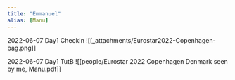 ```yaml
---
title: "Emmanuel"
alias: [Manu]
---
```

2022-06-07 Day1 CheckIn
![[_attachments/Eurostar2022-Copenhagen-bag.png]]

2022-06-07 Day1 TutB
![[people/Eurostar 2022 Copenhagen Denmark seen by me, Manu.pdf]]